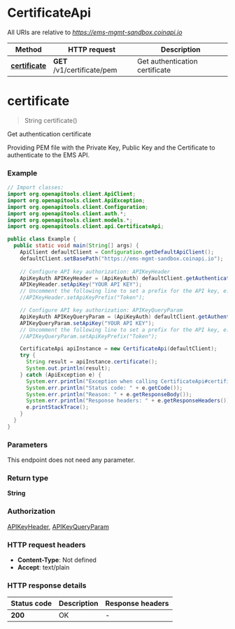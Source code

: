 # CertificateApi

All URIs are relative to *https://ems-mgmt-sandbox.coinapi.io*

Method | HTTP request | Description
------------- | ------------- | -------------
[**certificate**](CertificateApi.md#certificate) | **GET** /v1/certificate/pem | Get authentication certificate


<a name="certificate"></a>
# **certificate**
> String certificate()

Get authentication certificate

Providing PEM file with the Private Key, Public Key and the Certificate to authenticate to the EMS API.

### Example
```java
// Import classes:
import org.openapitools.client.ApiClient;
import org.openapitools.client.ApiException;
import org.openapitools.client.Configuration;
import org.openapitools.client.auth.*;
import org.openapitools.client.models.*;
import org.openapitools.client.api.CertificateApi;

public class Example {
  public static void main(String[] args) {
    ApiClient defaultClient = Configuration.getDefaultApiClient();
    defaultClient.setBasePath("https://ems-mgmt-sandbox.coinapi.io");
    
    // Configure API key authorization: APIKeyHeader
    ApiKeyAuth APIKeyHeader = (ApiKeyAuth) defaultClient.getAuthentication("APIKeyHeader");
    APIKeyHeader.setApiKey("YOUR API KEY");
    // Uncomment the following line to set a prefix for the API key, e.g. "Token" (defaults to null)
    //APIKeyHeader.setApiKeyPrefix("Token");

    // Configure API key authorization: APIKeyQueryParam
    ApiKeyAuth APIKeyQueryParam = (ApiKeyAuth) defaultClient.getAuthentication("APIKeyQueryParam");
    APIKeyQueryParam.setApiKey("YOUR API KEY");
    // Uncomment the following line to set a prefix for the API key, e.g. "Token" (defaults to null)
    //APIKeyQueryParam.setApiKeyPrefix("Token");

    CertificateApi apiInstance = new CertificateApi(defaultClient);
    try {
      String result = apiInstance.certificate();
      System.out.println(result);
    } catch (ApiException e) {
      System.err.println("Exception when calling CertificateApi#certificate");
      System.err.println("Status code: " + e.getCode());
      System.err.println("Reason: " + e.getResponseBody());
      System.err.println("Response headers: " + e.getResponseHeaders());
      e.printStackTrace();
    }
  }
}
```

### Parameters
This endpoint does not need any parameter.

### Return type

**String**

### Authorization

[APIKeyHeader](../README.md#APIKeyHeader), [APIKeyQueryParam](../README.md#APIKeyQueryParam)

### HTTP request headers

 - **Content-Type**: Not defined
 - **Accept**: text/plain

### HTTP response details
| Status code | Description | Response headers |
|-------------|-------------|------------------|
**200** | OK |  -  |

